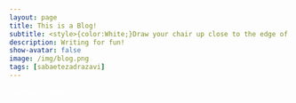 ```yaml
---
layout: page
title: This is a Blog! 
subtitle: <style>{color:White;}Draw your chair up close to the edge of the percipice and I'll tell you a story. -Scott Fitzgerald </style>
description: Writing for fun!
show-avatar: false
image: /img/blog.png
tags: [sabaetezadrazavi]
---
```

<style>{color:White;}</style>
 
<style>H1{color:White;}</style>
<style>H2{color:White;}</style>
<style>H3{color:White;}</style>
<style>p{color:White;}</style>






<style>{color:White;}</style>
 
<style>H1{color:White;}</style>
<style>H2{color:White;}</style>
<style>H3{color:White;}</style>
<style>p{color:White;}</style>


Tell me stories!
